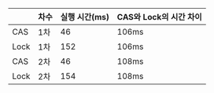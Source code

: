 |      | 차수  | 실행 시간(ms) | CAS와 Lock의 시간 차이 |
| ---- | --- | --------- | ---------------- |
| CAS  | 1차  | 46        | 106ms            |
| Lock | 1차  | 152       | 106ms            |
| CAS  | 2차  | 46        | 108ms            |
| Lock | 2차  | 154       | 108ms            |
